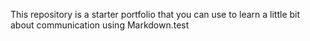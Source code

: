 This repository is a starter portfolio that you can use to learn a little bit about communication using Markdown.test
